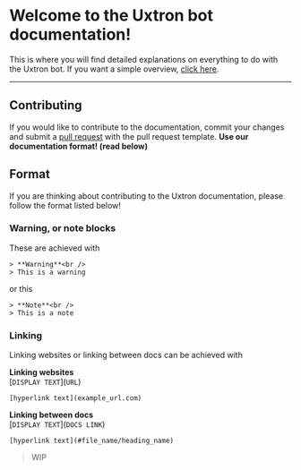 # Welcome to the Uxtron bot documentation!
This is where you will find detailed explanations on everything to do with the Uxtron bot. If you want a simple overview, [click here](https://github.com/Uxtron-team/Uxtron-bot-docs/wiki).

***

## Contributing
If you would like to contribute to the documentation, commit your changes and submit a [pull request](https://github.com/Uxtron-team/Uxtron-bot-docs/pulls) with the pull request template. **Use our documentation format! (read below)**

## Format
If you are thinking about contributing to the Uxtron documentation, please follow the format listed below!

### Warning, or note blocks
These are achieved with

```
> **Warning**<br />
> This is a warning
```
or this
```
> **Note**<br />
> This is a note
```

### Linking
Linking websites or linking between docs can be achieved with

**Linking websites**<br />
\[`DISPLAY TEXT`](`URL`)
```
[hyperlink text](example_url.com)
```

**Linking between docs**<br />
\[`DISPLAY TEXT`](`DOCS LINK`)
```
[hyperlink text](#file_name/heading_name)
```

> WIP
